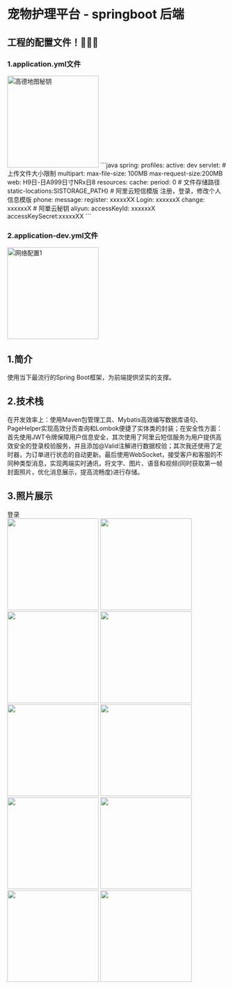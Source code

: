# 宠物护理平台 - springboot 后端 

## 工程的配置文件！💯💯💯

### 1.application.yml文件
<img src="https://github.com/user-attachments/assets/b8420a42-905d-4f9c-9eb5-cd3186fea8d3" width="210px" alt="高德地图秘钥">
```java
spring:
profiles:
active: dev
servlet:
#上传文件大小限制
multipart:
max-file-size: 100MB
max-request-size:200MB
web:
H9日-日A999日寸NRx日8
resources:
cache:
period: 0
# 文件存储路径
static-locations:SISTORAGE_PATH}
# 阿里云短信模版 注册，登录，修改个人信息模版
phone:
message:
register: xxxxxXX
Login: xxxxxxX
change: xxxxxxX
# 阿單云秘钥
aliyun:
accessKeyId: xxxxxxX
accessKeySecret:xxxxxXX
```


### 2.application-dev.yml文件 
<img src="https://github.com/user-attachments/assets/1229803e-6138-40f6-86b2-9159298d4342" width="210px" alt="网络配置1"> 



## 1.简介
使用当下最流行的Spring Boot框架，为前端提供坚实的支撑。

## 2.技术栈
在开发效率上：使用Maven包管理工具、Mybatis高效编写数据库语句、PageHelper实现高效分页查询和Lombok便捷了实体类的封装；在安全性方面：首先使用JWT令牌保障用户信息安全，其次使用了阿里云短信服务为用户提供高效安全的登录校验服务，并且添加@Valid注解进行数据校验；其次我还使用了定时器，为订单进行状态的自动更新。最后使用WebSocket，接受客户和客服的不同种类型消息，实现两端实时通讯，将文字、图片、语音和视频(同时获取第一帧封面照片，优化消息展示，提高流畅度)进行存储。

## 3.照片展示  
登录  
<img src="https://github.com/user-attachments/assets/6484005e-6230-4414-a4fc-bae8adcf6d8b" width="210px">
<img src="https://github.com/user-attachments/assets/3b11ccff-237e-485a-8501-2f8b9a449d78" width="210px">
<img src="https://github.com/user-attachments/assets/a5060bbb-05e4-4929-a736-46fee70a4bec" width="210px">
<img src="https://github.com/user-attachments/assets/a5210cea-a165-457a-a89a-7d6b4b31f0ba" width="210px">
<img src="https://github.com/user-attachments/assets/6232757e-f8ee-47d4-8ec3-e0c6929553ec" width="210px">
<img src="https://github.com/user-attachments/assets/651979b8-662d-4414-a8da-4cbbe4a5528c" width="210px">
<img src="https://github.com/user-attachments/assets/fff59fa9-c727-4566-899f-ee8b60f503ab" width="210px">
<img src="https://github.com/user-attachments/assets/91fdb874-17fc-4b64-8118-394e7b326e7c" width="210px">
<img src="https://github.com/user-attachments/assets/76bbcfa6-8e1f-4365-a0c4-22b461d0d7bd" width="210px">
<img src="https://github.com/user-attachments/assets/51a844e6-f4e8-4106-97c9-9de544f5031d" width="210px">


